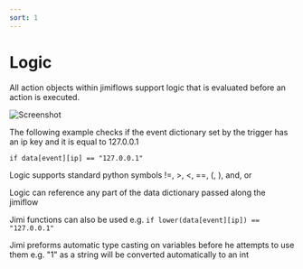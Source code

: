 ```yaml
---
sort: 1
---
```


# Logic

All action objects within jimiflows support logic that is evaluated before an action is executed.

![Screenshot](https://github.com/z1pti3/jimi/blob/v1.1/examples/screenshots/screenshot5.png)

The following example checks if the event dictionary set by the trigger has an ip key and it is equal to 127.0.0.1

`if data[event][ip] == "127.0.0.1"`

Logic supports standard python symbols !=, >, <, ==, (, ), and, or

Logic can reference any part of the data dictionary passed along the jimiflow

Jimi functions can also be used e.g. `if lower(data[event][ip]) == "127.0.0.1"`

Jimi preforms automatic type casting on variables before he attempts to use them e.g. "1" as a string will be converted automatically to an int 